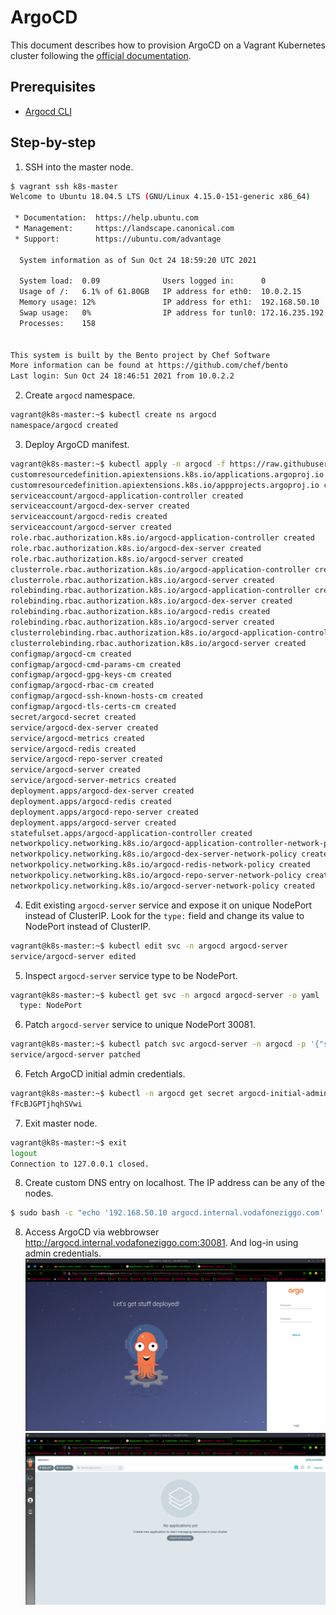 # ArgoCD
This document describes how to provision ArgoCD on a Vagrant Kubernetes cluster following the [official documentation](https://argo-cd.readthedocs.io/en/stable/getting_started/).
## Prerequisites
* [Argocd CLI](https://argo-cd.readthedocs.io/en/stable/cli_installation/)

## Step-by-step
1. SSH into the master node.
```bash
$ vagrant ssh k8s-master
Welcome to Ubuntu 18.04.5 LTS (GNU/Linux 4.15.0-151-generic x86_64)

 * Documentation:  https://help.ubuntu.com
 * Management:     https://landscape.canonical.com
 * Support:        https://ubuntu.com/advantage

  System information as of Sun Oct 24 18:59:20 UTC 2021

  System load:  0.09              Users logged in:      0
  Usage of /:   6.1% of 61.80GB   IP address for eth0:  10.0.2.15
  Memory usage: 12%               IP address for eth1:  192.168.50.10
  Swap usage:   0%                IP address for tunl0: 172.16.235.192
  Processes:    158


This system is built by the Bento project by Chef Software
More information can be found at https://github.com/chef/bento
Last login: Sun Oct 24 18:46:51 2021 from 10.0.2.2
```
2. Create ```argocd``` namespace.
```bash
vagrant@k8s-master:~$ kubectl create ns argocd
namespace/argocd created
```
3. Deploy ArgoCD manifest.
```bash
vagrant@k8s-master:~$ kubectl apply -n argocd -f https://raw.githubusercontent.com/argoproj/argo-cd/stable/manifests/install.yaml
customresourcedefinition.apiextensions.k8s.io/applications.argoproj.io created
customresourcedefinition.apiextensions.k8s.io/appprojects.argoproj.io created
serviceaccount/argocd-application-controller created
serviceaccount/argocd-dex-server created
serviceaccount/argocd-redis created
serviceaccount/argocd-server created
role.rbac.authorization.k8s.io/argocd-application-controller created
role.rbac.authorization.k8s.io/argocd-dex-server created
role.rbac.authorization.k8s.io/argocd-server created
clusterrole.rbac.authorization.k8s.io/argocd-application-controller created
clusterrole.rbac.authorization.k8s.io/argocd-server created
rolebinding.rbac.authorization.k8s.io/argocd-application-controller created
rolebinding.rbac.authorization.k8s.io/argocd-dex-server created
rolebinding.rbac.authorization.k8s.io/argocd-redis created
rolebinding.rbac.authorization.k8s.io/argocd-server created
clusterrolebinding.rbac.authorization.k8s.io/argocd-application-controller created
clusterrolebinding.rbac.authorization.k8s.io/argocd-server created
configmap/argocd-cm created
configmap/argocd-cmd-params-cm created
configmap/argocd-gpg-keys-cm created
configmap/argocd-rbac-cm created
configmap/argocd-ssh-known-hosts-cm created
configmap/argocd-tls-certs-cm created
secret/argocd-secret created
service/argocd-dex-server created
service/argocd-metrics created
service/argocd-redis created
service/argocd-repo-server created
service/argocd-server created
service/argocd-server-metrics created
deployment.apps/argocd-dex-server created
deployment.apps/argocd-redis created
deployment.apps/argocd-repo-server created
deployment.apps/argocd-server created
statefulset.apps/argocd-application-controller created
networkpolicy.networking.k8s.io/argocd-application-controller-network-policy created
networkpolicy.networking.k8s.io/argocd-dex-server-network-policy created
networkpolicy.networking.k8s.io/argocd-redis-network-policy created
networkpolicy.networking.k8s.io/argocd-repo-server-network-policy created
networkpolicy.networking.k8s.io/argocd-server-network-policy created
```
4. Edit existing ```argocd-server``` service and expose it on unique NodePort instead of ClusterIP. Look for the ```type:``` field and change its value to NodePort instead of ClusterIP.
```bash
vagrant@k8s-master:~$ kubectl edit svc -n argocd argocd-server
service/argocd-server edited
```
5. Inspect ```argocd-server``` service type to be NodePort.
```bash
vagrant@k8s-master:~$ kubectl get svc -n argocd argocd-server -o yaml | grep -i type
  type: NodePort
```
6. Patch ```argocd-server``` service to unique NodePort 30081.
```bash
vagrant@k8s-master:~$ kubectl patch svc argocd-server -n argocd -p '{"spec": {"ports": [{"name": "https", "port": 443, "type": "NodePort", "nodePort": 30081}]}}'
service/argocd-server patched
```
6. Fetch ArgoCD initial admin credentials.
```bash
vagrant@k8s-master:~$ kubectl -n argocd get secret argocd-initial-admin-secret -o jsonpath="{.data.password}" | base64 -d
fFcBJGPTjhqhSVwi
```
7. Exit master node.
```bash
vagrant@k8s-master:~$ exit
logout
Connection to 127.0.0.1 closed.
```
8. Create custom DNS entry on localhost. The IP address can be any of the nodes.
```bash
$ sudo bash -c "echo '192.168.50.10 argocd.internal.vodafoneziggo.com' >> /etc/hosts"
```
8. Access ArgoCD via webbrowser http://argocd.internal.vodafoneziggo.com:30081. And log-in using admin credentials.
![argocd log-in screen 1](argocd_1.png "Log-in screen")
![argocd log-in screen 2](argocd_2.png "Logged in")
